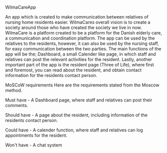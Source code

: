 WilmaCareApp   


An app which is created to make communication between relatives of nursing home residents easier. 
WilmaCares overall vision is to create a society around those who have created the society we live in now.
WilmaCare is a platform created to be a platform for the Danish elderly care, a communication and coordination platform.
The app can be used by the relatives to the residents, however, it can also be used by the nursing staff, for easy communication between the two parties. 
The main functions of the app will be the; Dashboard, a small Calender like page, in which staff and relatives can post the relevant activities for the resident.
Lastly, another important part of the app is the resident page (Three of Life), where first and foremost, you can read about the resident, and obtain contact information for the residents contact person.



MoSCoW requirements 
Here are the requirements stated from the Moscow method. 

Must have -
A Dashboard page, where staff and relatives can post their comments.

Should have -
A page about the resident, including information of the residents contact person. 

Could have -
A calender function, where staff and relatives can log appointments for the resident. 

Won't have -
A chat system 

